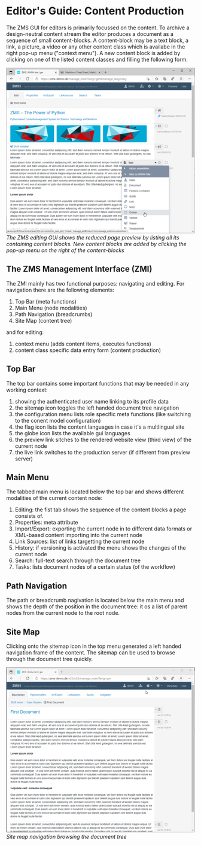 
# <a id="editorsguide"></a>Editor's Guide: Content Production

The ZMS GUI for editors is primarily focussed on the content. To archive a design-neutral content stream
the editor produces a document as a sequence of small content-blocks. A content-block may be a text block, a link, a picture, a video or any other content class which is availabe in the right pop-up menu ("context menu").
A new content block is added by clicking on one of the listed content classes and filling the following form.


![ZMS GUI](images/zms_gui_start.gif)
*The ZMS editing GUI shows the reduced page preview by listing all its containing content blocks. New content blocks are added by clicking the pop-up menu on the right of the content-blocks*

## <a id="zmi"></a>The ZMS Management Interface (ZMI)

The ZMI mainly has two functional purposes: navigating and editing. For navigation there are the following elements:
1. Top Bar (meta functions)
2. Main Menu (node modalities)
3. Path Navigation (breadcrumbs)
4. Site Map (content tree)

and for editing:
1. context menu (adds content items, executes functions)
2. content class specific data entry form (content production)

## <a id="topbar"></a>Top Bar
The top bar contains some important functions that may be needed in any working context:
1. showing the authenticated user name linking to its profile data
2. the sitemap icon toggles the left handed document tree navigation
3. the configuration menu lists role specific meta functions (like switching to the conent model configuration)
4. the flag icon lists the content languages in case it's a multlingual site
5. the globe icon lists the available gui languages
6. the preview link sitches to the rendered website view (third view) of the current node
7. the live link switches to the production server (if different from preview server)


## <a id="mainmenu"></a>Main Menu
The tabbed main menu is located below the top bar and shows different modalities of the current content node:
1. Editing: the fist tab shows the sequence of the content blocks a page consists of.
2. Properties: meta attribute
3. Import/Export: exporting the current node in to different data formats or XML-based content importing into the current node
4. Link Sources: list of links targetting the current node
5. History: if versioning is activated the menu shows the changes of the current node
5. Search: full-text search through the document tree
6. Tasks: lists document nodes of a certain status (of the workflow)


## <a id="breadcrumbs"></a>Path Navigation 
The path or breadcrumb nagivation is located below the main menu and shows the depth of the position in the document tree: it os a list of parent nodes from the current node to the root node. 


## <a id="sitemap"></a>Site Map
Clicking onto the sitemap icon in the top menu generated a left handed navigation frame of the content. The sitemap can be used to browse through the document tree quickly.

![ZMS GUI](images/zms_gui_sitemap.gif)
*Site map navigation browsing the document tree*





